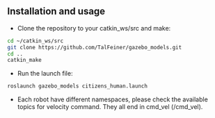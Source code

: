 ## Installation and usage

* Clone the repository to your catkin_ws/src and make:
``` bash
cd ~/catkin_ws/src
git clone https://github.com/TalFeiner/gazebo_models.git
cd ..
catkin_make
```

* Run the launch file:
```bash
roslaunch gazebo_models citizens_human.launch
```

* Each robot have different namespaces, please check the available topics for velocity command. They all end in cmd_vel (<namespace>/cmd_vel).
